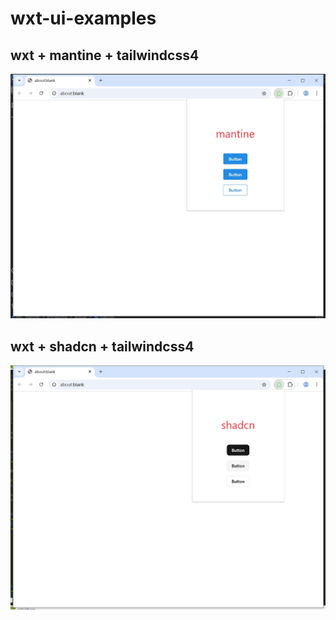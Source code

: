 # wxt-ui-examples

## wxt + mantine + tailwindcss4

![./screenshots/mantine.png](./screenshots/mantine.png)

## wxt + shadcn + tailwindcss4

![./screenshots/shadcn.png](./screenshots/shadcn.png)